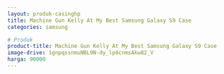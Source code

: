 ```yaml
---
layout: produk-casinghp
title: Machine Gun Kelly At My Best Samsung Galaxy S9 Case
categories: samsung

# Produk
product-title: Machine Gun Kelly At My Best Samsung Galaxy S9 Case
image-drive: 1gnpqssnmuNBL9N-dy_lp8cnmsAkw82_V
harga: 90000
---
```

